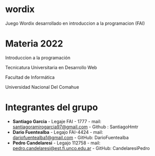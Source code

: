 # wordix
Juego Wordix desarrollado en introduccion a la programacion (FAI)

# Materia 2022
Introduccion a la programación  

Tecnicatura Universitaria en Desarrollo Web  

Facultad de Informática  

Universidad Nacional Del Comahue  


# Integrantes del grupo 

 - **Santiago Garcia** - Legaje FAI - 1777 - mail: santiagoramirogarcia97@gmail.com - Github : SantiagoHmtr
 - **Dario Fuentealba** - Legajo FAI-4424 - mail: dariofuentealba1@gmail.com - GitHub: DarioFuentealba
 - **Pedro Candelaresi** - Legajo 112758 - mail: pedro.candelaresi@est.fi.unco.edu.ar - GitHub: CandelaresiPedro  
 
